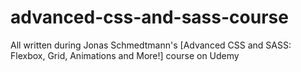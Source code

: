 # advanced-css-and-sass-course
All written during Jonas Schmedtmann's [Advanced CSS and SASS: Flexbox, Grid, Animations and More!] course on Udemy 
